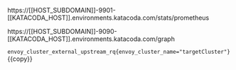 https://[[HOST_SUBDOMAIN]]-9901-[[KATACODA_HOST]].environments.katacoda.com/stats/prometheus

https://[[HOST_SUBDOMAIN]]-9090-[[KATACODA_HOST]].environments.katacoda.com/graph

`envoy_cluster_external_upstream_rq{envoy_cluster_name="targetCluster"}`{{copy}}